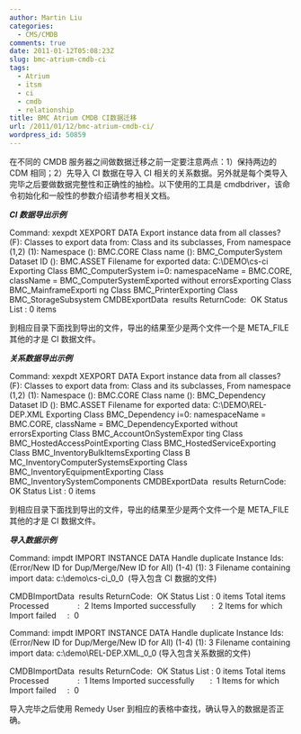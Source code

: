 ```yaml
---
author: Martin Liu
categories:
  - CMS/CMDB
comments: true
date: 2011-01-12T05:08:23Z
slug: bmc-atrium-cmdb-ci
tags:
  - Atrium
  - itsm
  - ci
  - cmdb
  - relationship
title: BMC Atrium CMDB CI数据迁移
url: /2011/01/12/bmc-atrium-cmdb-ci/
wordpress_id: 50859
---
```


在不同的 CMDB 服务器之间做数据迁移之前一定要注意两点：1）保持两边的 CDM 相同；2）先导入 CI 数据在导入 CI 相关的关系数据。另外就是每个类导入完毕之后要做数据完整性和正确性的抽检。以下使用的工具是 cmdbdriver，该命令初始化和一般性的参数介绍请参考相关文档。

_**CI 数据导出示例**_

Command: xexpdt
XEXPORT DATA
Export instance data from all classes? (F):
Classes to export data from:
Class and its subclasses, From namespace (1,2) (1):
Namespace (): BMC.CORE
Class name (): BMC_ComputerSystem
Dataset ID (): BMC.ASSET
Filename for exported data: C:\DEMO\cs-ci
Exporting Class BMC_ComputerSystem
i=0: namespaceName = BMC.CORE, className = BMC_ComputerSystemExported without errorsExporting Class BMC_MainframeExporti
ng Class BMC_PrinterExporting Class BMC_StorageSubsystem
CMDBExportData  results
ReturnCode:  OK
Status List : 0 items

到相应目录下面找到导出的文件，导出的结果至少是两个文件一个是 META_FILE 其他的才是 CI 数据文件。

_**关系数据导出示例**_

Command: xexpdt
XEXPORT DATA
Export instance data from all classes? (F):
Classes to export data from:
Class and its subclasses, From namespace (1,2) (1):
Namespace (): BMC.CORE
Class name (): BMC_Dependency
Dataset ID (): BMC.ASSET
Filename for exported data: C:\DEMO\REL-DEP.XML
Exporting Class BMC_Dependency
i=0: namespaceName = BMC.CORE, className = BMC_DependencyExported without errorsExporting Class BMC_AccountOnSystemExpor
ting Class BMC_HostedAccessPointExporting Class BMC_HostedServiceExporting Class BMC_InventoryBulkItemsExporting Class B
MC_InventoryComputerSystemsExporting Class BMC_InventoryEquipmentExporting Class BMC_InventorySystemComponents
CMDBExportData  results
ReturnCode:  OK
Status List : 0 items

到相应目录下面找到导出的文件，导出的结果至少是两个文件一个是 META_FILE 其他的才是 CI 数据文件。

_**导入数据示例**_

Command: impdt
IMPORT INSTANCE DATA
Handle duplicate Instance Ids:
(Error/New ID for Dup/Merge/New ID for All) (1-4) (1): 3
Filename containing import data: c:\demo\cs-ci_0_0  (导入包含 CI 数据的文件)

CMDBImportData  results
ReturnCode:  OK
Status List : 0 items
Total items Processed             :  2
Items Imported successfully       :  2
Items for which Import failed     :  0

Command: impdt
IMPORT INSTANCE DATA
Handle duplicate Instance Ids:
(Error/New ID for Dup/Merge/New ID for All) (1-4) (1): 3
Filename containing import data: c:\demo\REL-DEP.XML_0_0 (导入包含关系数据的文件)

CMDBImportData  results
ReturnCode:  OK
Status List : 0 items
Total items Processed             :  1
Items Imported successfully       :  1
Items for which Import failed     :  0

导入完毕之后使用 Remedy User 到相应的表格中查找，确认导入的数据是否正确。
